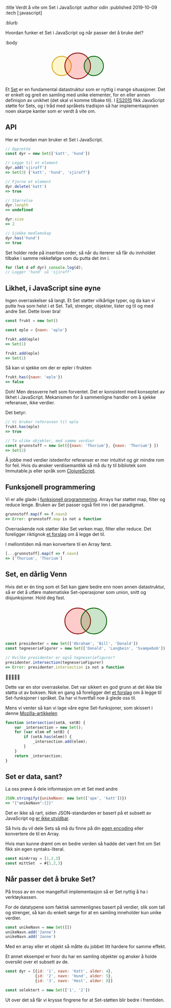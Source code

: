 :title Verdt å vite om Set i JavaScript 
:author odin
:published 2019-10-09
:tech [:javascript]

:blurb

Hvordan funker et Set i JavaScript og når passer det å bruke det?

:body

<svg viewBox="0 0 100 20" xmlns="http://www.w3.org/2000/svg" >
  <g fill-opacity=0.2 stroke-width="0.5">
    <circle cx=35 cy=10 r=6 fill="gold" stroke="goldenrod" />
    <circle cx=45 cy=10 r=8 fill="red" stroke="darkred" />
    <circle cx=55 cy=10 r=6 fill="green" stroke="darkgreen" />
  </g>
</svg>

Et [Set](https://en.wikipedia.org/wiki/Set_%28mathematics%29) er en fundamental datastruktur som er nyttig i mange situasjoner. 
Det er enkelt og greit en samling med unike elementer, for en eller annen definisjon av unikhet (det skal vi komme tilbake til). I [ES2015](https://www.ecma-international.org/ecma-262/6.0/#sec-set-objects) fikk JavaScript støtte for Sets, og i tråd med språkets tradisjon så har implementasjonen noen skarpe kanter som er verdt å vite om.

## API

Her er hvordan man bruker et Set i JavaScript.

```javascript
// Opprette
const dyr = new Set(['katt', 'hund']) 

// Legge til et element
dyr.add('sjiraff') 
=> Set(3) {'katt', 'hund', 'sjiraff'}

// Fjerne et element
dyr.delete('katt')
=> true

// Størrelse
dyr.length
=> undefined

dyr.size
=> 2

// Sjekke medlemskap
dyr.has('hund')
=> true
```

Set holder rede på insertion order, så når du itererer så får du innholdet tilbake i samme rekkefølge som du putta det inn i.

```javascript
for (let d of dyr) console.log(d);
// Logger 'hund' så 'sjiraff'
```

## Likhet, i JavaScript sine øyne
Ingen overraskelser så langt. Et Set støtter vilkårlige typer, og da kan vi putte hva som helst i et Set. Tall, strenger, objekter, lister og til og med andre Set. Dette lover bra!

```javascript
const frukt = new Set()

const eple = {navn: 'eple'}

frukt.add(eple)
=> Set(1)

frukt.add(eple)
=> Set(1)
```

Så kan vi sjekke om der er epler i frukten

```javascript
frukt.has({navn: 'eple'})
=> false
```

Doh! Men dessverre helt som forventet. Det er konsistent med konseptet av likhet i JavaScript. Mekanismen for å sammenligne handler om å sjekke referanser, ikke verdier. 

Det betyr:

```javascript
// Vi bruker referansen til eple
frukt.has(eple)
=> true

// To ulike objekter, med samme verdier
const grunnstoff = new Set([{navn: 'Thorium'}, {navn: 'Thorium'} ])
=> Set(2)
```

Å jobbe med verdier istedenfor referanser er mer intuitivt og gir mindre rom for feil. Hvis du ønsker verdisemantikk så må du ty til bibliotek som Immutable.js eller språk som [ClojureScript](https://www.kodemaker.no/clojurescript).


## Funksjonell programmering
Vi er alle glade i [funksjonell programmering](https://www.kodemaker.no/16-minutter-om-pure-functions/). Arrays har støttet map, filter og reduce lenge. Bruken av Set passer også fint inn i det paradigmet.

```javascript
grunnstoff.map(f => f.navn)
=> Error: grunnstoff.map is not a function 
```

Overraskende nok støtter ikke Set verken map, filter eller reduce. Det foreligger riktignok [et forslag](https://github.com/tc39/proposal-collection-methods) om å legge det til. 

I mellomtiden må man konvertere til en Array først.

```javascript
[...grunnstoff].map(f => f.navn) 
=> ['Thorium', 'Thorium']
```

## Set, en dårlig Venn
Hvis det er én ting som et Set kan gjøre bedre enn noen annen datastruktur, så er det å utføre matematiske Set-operasjoner som union, snitt og disjunksjoner. Hold deg fast.

<svg viewBox="0 0 100 20" xmlns="http://www.w3.org/2000/svg" >
  <g fill-opacity=0.2 stroke-width="0.5">
    <circle cx=45 cy=10 r=8 fill="red" stroke="darkred" />
    <circle cx=55 cy=10 r=8 fill="green" stroke="darkgreen" />
  </g>
</svg>


```javascript
const presidenter = new Set(['Abraham', 'Bill', 'Donald'])
const tegneserieFigurer = new Set(['Donald', 'Langbein', 'Svampebob'])

// Hvilke presidenter er også tegneseriefigurer?
presidenter.intersection(tegneserieFigurer)
=> Error: presidenter.intersection is not a function
```

🤯🤯🤯🤯🤯 

Dette var en stor overraskelse. Det var sikkert en god grunn at det ikke ble støtta ut av boksen. Nok en gang så foreligger det [et forslag](https://github.com/tc39/proposal-set-methods) om å legge til Set-funksjoner i språket. Da har vi hvertfall noe å glede oss til. 

Mens vi venter så kan vi lage våre egne Set-funksjoner, som skissert i denne [Mozilla-artikkelen](https://developer.mozilla.org/en-US/docs/Web/JavaScript/Reference/Global_Objects/Set#Implementing_basic_set_operations)

```javascript
function intersection(setA, setB) {
    var _intersection = new Set();
    for (var elem of setB) {
        if (setA.has(elem)) {
            _intersection.add(elem);
        }
    }
    return _intersection;
}
```

## Set er data, sant?
La oss prøve å dele informasjon om et Set med andre

```javascript
JSON.stringify({unikeNavn: new Set(['ape', 'katt'])})
=> "{"unikeNavn":{}}"
```

Det er ikke så rart, siden JSON-standarden er basert på et subsett av JavaScript og [er ikke utvidbar](https://github.com/shaunxcode/jsedn). 

Så hvis du vil dele Sets så må du finne på din [egen encoding](https://developer.mozilla.org/en-US/docs/Web/JavaScript/Reference/Global_Objects/JSON/stringify#The_replacer_parameter) eller konvertere de til en Array.

Hvis man kunne drømt om en bedre verden så hadde det vært fint om Set fikk sin egen syntaks-literal.

```javascript
const minArray = [1,2,3]
const mittSet  = #{1,2,3} 
```

## Når passer det å bruke Set?

På tross av en noe mangelfull implementasjon så er Set nyttig å ha i verktøykassen.

For de datatypene som faktisk sammenlignes basert på verdier, slik som tall og strenger, så kan du enkelt sørge for at en samling inneholder kun unike verdier.

```javascript
const unikeNavn = new Set([])
unikeNavn.add('Janne')
unikeNavn.add('Janne')
```

Med en array eller et objekt så måtte du jobbet litt hardere for samme effekt.

Et annet eksempel er hvor du har en samling objekter og ønsker å holde oversikt over et subsett av de. 

```javascript
const dyr = [{id: '1', navn: 'Katt', alder: 4}, 
             {id: '2', navn: 'Hund', alder: 5},
             {id: '3', navn: 'Hest', alder: 8}]

const selektert = new Set(['1', '2'])
```

Ut over det så får vi krysse fingrene for at Set-støtten blir bedre i fremtiden.
